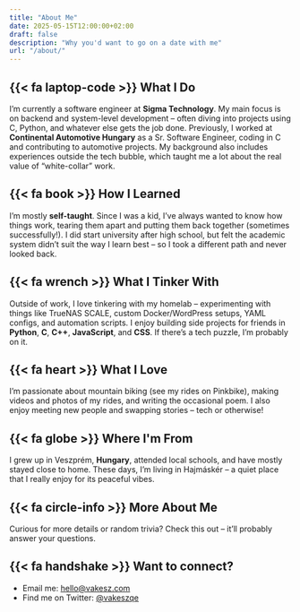 ```yaml
---
title: "About Me"
date: 2025-05-15T12:00:00+02:00
draft: false
description: "Why you'd want to go on a date with me"
url: "/about/"
---
```


## {{< fa laptop-code >}} What I Do

I’m currently a software engineer at **Sigma Technology**. My main focus is on backend and system-level development – often diving into projects using C, Python, and whatever else gets the job done.
Previously, I worked at **Continental Automotive Hungary** as a Sr. Software Engineer, coding in C and contributing to automotive projects. My background also includes experiences outside the tech bubble, which taught me a lot about the real value of “white-collar” work.

## {{< fa book >}} How I Learned

I’m mostly **self-taught**. Since I was a kid, I’ve always wanted to know how things work, tearing them apart and putting them back together (sometimes successfully!). I did start university after high school, but felt the academic system didn’t suit the way I learn best – so I took a different path and never looked back.

## {{< fa wrench >}} What I Tinker With

Outside of work, I love tinkering with my homelab – experimenting with things like TrueNAS SCALE, custom Docker/WordPress setups, YAML configs, and automation scripts. I enjoy building side projects for friends in **Python**, **C**, **C++**, **JavaScript**, and **CSS**. If there’s a tech puzzle, I’m probably on it.

## {{< fa heart >}} What I Love

I’m passionate about mountain biking (see my rides on Pinkbike), making videos and photos of my rides, and writing the occasional poem.
I also enjoy meeting new people and swapping stories – tech or otherwise!

## {{< fa globe >}} Where I'm From

I grew up in Veszprém, **Hungary**, attended local schools, and have mostly stayed close to home. These days, I’m living in Hajmáskér – a quiet place that I really enjoy for its peaceful vibes.

## {{< fa circle-info >}} More About Me

Curious for more details or random trivia? Check this out – it’ll probably answer your questions.

## {{< fa handshake >}} Want to connect?

- Email me: <hello@vakesz.com>
- Find me on Twitter: [@vakeszqe](https://twitter.com/vakeszqe)
